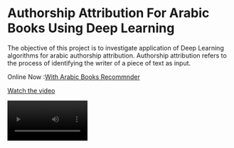 # Authorship Attribution For Arabic Books Using Deep Learning

The objective of this project is to investigate application of Deep Learning algorithms for arabic authorship attribution. Authorship attribution refers to the process of identifying the writer of a piece of text as input.

Online Now :[With Arabic Books Recommnder](https://share.streamlit.io/a-safarji/books-recommnder-/main/basedon_user.py)


[Watch the video](https://drive.google.com/drive/u/0/folders/1QfvjLwup6PYQh2LEWoqIveQiRlIDdkLW)

<video src='https://drive.google.com/file/d/1RG8PFala8O1dThhVKejROkskHAJE-PRX/view?usp=sharing' width=180/>



![Quote](https://user-images.githubusercontent.com/20365333/145676239-8e9d0b05-a7f2-4579-81c7-e951beb7986e.gif)
![myfile](https://github.com/A-safarji/Books-Recommnder-/blob/main/ezgif.com-gif-maker.gif)
